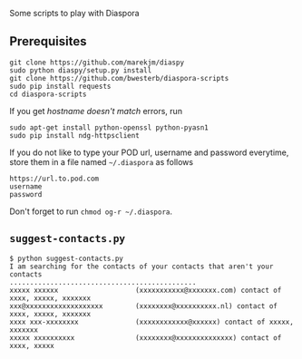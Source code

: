 Some scripts to play with Diaspora

Prerequisites
-------------

    git clone https://github.com/marekjm/diaspy
    sudo python diaspy/setup.py install
    git clone https://github.com/bwesterb/diaspora-scripts
    sudo pip install requests
    cd diaspora-scripts

If you get *hostname doesn't match* errors, run

    sudo apt-get install python-openssl python-pyasn1
    sudo pip install ndg-httpsclient

If you do not like to type your POD url, username and password
everytime, store them in a file named `~/.diaspora` as follows

    https://url.to.pod.com
    username
    password

Don't forget to run `chmod og-r ~/.diaspora`.

`suggest-contacts.py`
--------------------

    $ python suggest-contacts.py 
    I am searching for the contacts of your contacts that aren't your contacts 
    ..............................................
    xxxxx xxxxxx                   (xxxxxxxxxxx@xxxxxxx.com) contact of xxxx, xxxxx, xxxxxxx
    xxx@xxxxxxxxxxxxxxxxxxx        (xxxxxxxx@xxxxxxxxxx.nl) contact of xxxx, xxxxx, xxxxxxx
    xxxx xxx-xxxxxxxx              (xxxxxxxxxxxx@xxxxxx) contact of xxxxx, xxxxxxx
    xxxxx xxxxxxxxxx               (xxxxxxxx@xxxxxxxxxxxxxx) contact of xxxx, xxxxx
